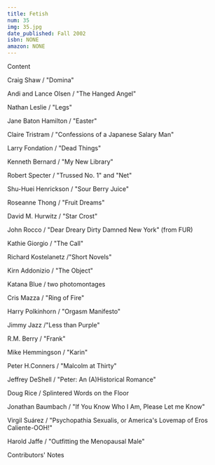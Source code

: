 ```yaml
---
title: Fetish
num: 35
img: 35.jpg
date_published: Fall 2002
isbn: NONE
amazon: NONE
---
```


Content

Craig Shaw / "Domina"

Andi and Lance Olsen / "The Hanged Angel"

Nathan Leslie / "Legs"

Jane Baton Hamilton / "Easter"

Claire Tristram / "Confessions of a Japanese Salary Man"

Larry Fondation / "Dead Things"

Kenneth Bernard / "My New Library"

Robert Specter / "Trussed No. 1" and "Net"

Shu-Huei Henrickson / "Sour Berry Juice"

Roseanne Thong / "Fruit Dreams"

David M. Hurwitz / "Star Crost"

John Rocco / "Dear Dreary Dirty Damned New York" (from FUR)

Kathie Giorgio / "The Call"

Richard Kostelanetz /"Short Novels"

Kirn Addonizio / "The Object"

Katana Blue / two photomontages

Cris Mazza / "Ring of Fire"

Harry Polkinhorn / "Orgasm Manifesto"

Jimmy Jazz /"Less than Purple"

R.M. Berry / "Frank"

Mike Hemmingson / "Karin"

Peter H.Conners / "Malcolm at Thirty"

Jeffrey DeShell / "Peter: An (A)Historical Romance"

Doug Rice / Splintered Words on the Floor

Jonathan Baumbach / "If You Know Who I Am, Please Let me Know"

Virgil Suárez / "Psychopathia Sexualis, or America's Lovemap of Eros Caliente-OOH!"

Harold Jaffe / "Outfitting the Menopausal Male"

Contributors' Notes

